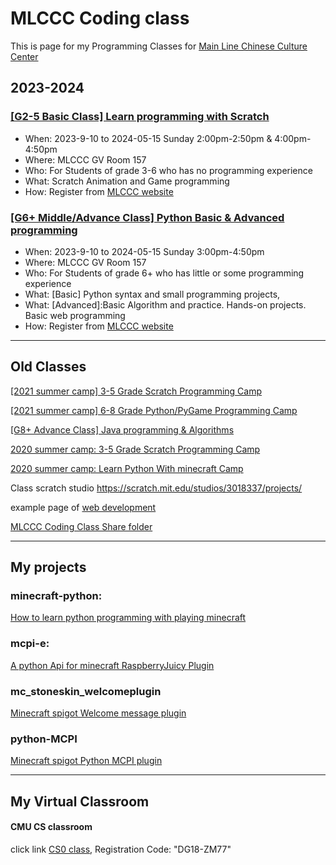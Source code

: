# MLCCC Coding class
 
This is page for my Programming Classes for <a target="_blank" href="http://mlccc.org">Main Line Chinese Culture Center</a>


## 2023-2024

### [[G2-5 Basic Class] Learn programming with Scratch](Scratch/index.md)

- When: 2023-9-10 to 2024-05-15 Sunday 2:00pm-2:50pm & 4:00pm-4:50pm
- Where: MLCCC GV Room 157
- Who: For Students of grade 3-6 who has no programming experience
- What: Scratch Animation and Game programming
- How: Register from [MLCCC website](http://www.mlccc.org/)

### [[G6+ Middle/Advance Class] Python Basic & Advanced programming](./python/index.md)

- When: 2023-9-10 to 2024-05-15 Sunday 3:00pm-4:50pm
- Where: MLCCC GV Room 157
- Who: For Students of grade 6+ who has little or some programming experience
- What: [Basic] Python syntax and small programming projects,  
- What: [Advanced]:Basic Algorithm and practice. Hands-on projects. Basic web programming
- How: Register from [MLCCC website](http://www.mlccc.org/)

<hr>

## Old Classes



 [[2021 summer camp] 3-5 Grade Scratch Programming Camp](./SummerCamp_Scratch/index.md)
<!--
- When: 2021-6-25 to 2021-08-20 Friday 1:00PM-2:00PM
- Where: Zoom Meeting
-->

[[2021 summer camp] 6-8 Grade Python/PyGame Programming Camp](./SummerCamp_Python_PyGame/index.md)

<!--
- When: 2021-6-25 to 2021-08-20 Friday 10:00AM-11:00AM
- Where: Zoom Meeting
-->

<!--
## MLCCC 2020 online Summer Camp Coding Classes

#### <a href="http://www.mlccc.org/MlcccV2/Forms/V2/Programs/Camp/SummerCamp.aspx"  target="_blank"> summer camp info link </a>

#### <a href="https://docs.google.com/document/d/1mQp7h046v4X_VSOHjRN2MO03S4MtN8X5Zs1uUbwksuU/edit?usp=sharing"  target="_blank"> class infomation</a>

-->


[[G8+ Advance Class] Java programming & Algorithms](./Java/index.md)

<!-- - When: 2020-9-13 to 2021-05-21 Sunday 4:00pm-4:50pm
- Where: Zoom meeting
- Who: For Students of grade 8+ who has basic programming experience, and has strong interesting on computer programming.
- What: Java Programming foundation, Data Structure and algorithms
- How: Register from [MLCCC website](http://www.mlccc.org/) -->

[2020 summer camp: 3-5 Grade Scratch Programming Camp](./SummerCamp_Scratch/index.md)

[2020 summer camp: Learn Python With minecraft Camp](./SummerCamp_Python_Minecraft/index.md)

Class scratch studio <a target="_blank"
                href="https://scratch.mit.edu/studios/3018337/projects/">https://scratch.mit.edu/studios/3018337/projects/</a>

example page of <a target="_blank" href="./samples/index.html">web development</a>

<a target="_blank" href="https://1drv.ms/u/s!Avm-0LBz8-Jhg4M4HD4vOYb3PJFYUA?e=2ZGBLU">MLCCC Coding Class Share folder</a>

------

## My projects

### minecraft-python:
<a href="https://stoneskin.github.io/python-minecraft"  target="_blank"> How to learn python programming with playing minecraft</a>

### mcpi-e:
<a href="https://stoneskin.github.io/mcpi-e/"  target="_blank">A python Api for minecraft RaspberryJuicy Plugin</a>

### mc_stoneskin_welcomeplugin
<a href="https://stoneskin.github.io/mc_stoneskin_welcomeplugin/"  target="_blank">Minecraft spigot Welcome message plugin </a>

### python-MCPI
<a href="https://github.com/stoneskin/minecraft_python_mcpi_plugin/" target="_blank">Minecraft spigot Python MCPI  plugin </a>

------

## My Virtual Classroom
#### CMU CS classroom
<p> click link <a target="_blank" href="https://academy.cs.cmu.edu/splash">CS0 class</a>, Registration Code:
        "DG18-ZM77" </p>
